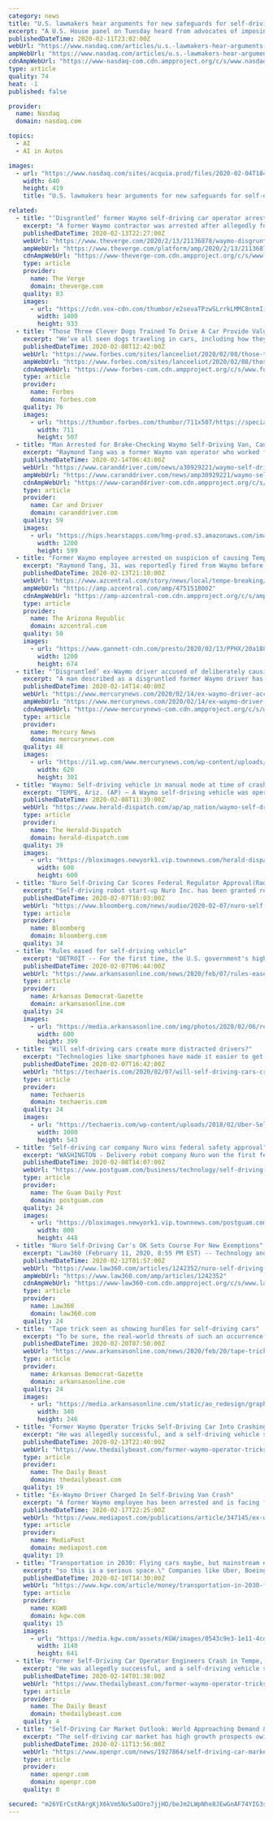 ```yaml
---
category: news
title: "U.S. lawmakers hear arguments for new safeguards for self-driving cars"
excerpt: "A U.S. House panel on Tuesday heard from advocates of imposing stricter safeguards for self-driving cars as part of any effort to speed the adoption of the vehicles on U.S. roads. By David Shepardson WASHINGTON,"
publishedDateTime: 2020-02-11T23:02:00Z
webUrl: "https://www.nasdaq.com/articles/u.s.-lawmakers-hear-arguments-for-new-safeguards-for-self-driving-cars-2020-02-11"
ampWebUrl: "https://www.nasdaq.com/articles/u.s.-lawmakers-hear-arguments-for-new-safeguards-for-self-driving-cars-2020-02-11?amp"
cdnAmpWebUrl: "https://www-nasdaq-com.cdn.ampproject.org/c/s/www.nasdaq.com/articles/u.s.-lawmakers-hear-arguments-for-new-safeguards-for-self-driving-cars-2020-02-11?amp"
type: article
quality: 74
heat: -1
published: false

provider:
  name: Nasdaq
  domain: nasdaq.com

topics:
  - AI
  - AI in Autos

images:
  - url: "https://www.nasdaq.com/sites/acquia.prod/files/2020-02-04T184957Z_2137662451_RC2UTE9VVL5F_RTRMADP_2_USA-TRUMP-SPEECH.JPG"
    width: 640
    height: 419
    title: "U.S. lawmakers hear arguments for new safeguards for self-driving cars"

related:
  - title: "‘Disgruntled’ former Waymo self-driving car operator arrested for causing car crash"
    excerpt: "A former Waymo contractor was arrested after allegedly forcing one of the company’s self-driving cars to crash in Tempe last month, according to AZ Central. Police say 31-year-old Raymond Tang drove his Mazda recklessly around the Waymo vehicle, eventually swerving in front of the self-driving car and slamming his brakes, causing the Waymo ..."
    publishedDateTime: 2020-02-13T22:27:00Z
    webUrl: "https://www.theverge.com/2020/2/13/21136878/waymo-disgruntled-employee-self-driving-car-crash-autonomous"
    ampWebUrl: "https://www.theverge.com/platform/amp/2020/2/13/21136878/waymo-disgruntled-employee-self-driving-car-crash-autonomous"
    cdnAmpWebUrl: "https://www-theverge-com.cdn.ampproject.org/c/s/www.theverge.com/platform/amp/2020/2/13/21136878/waymo-disgruntled-employee-self-driving-car-crash-autonomous"
    type: article
    provider:
      name: The Verge
      domain: theverge.com
    quality: 83
    images:
      - url: "https://cdn.vox-cdn.com/thumbor/e2sevaTPzwSLrrkLMMC8ntmIiWI=/0x0:2040x1360/1400x933/filters:focal(857x517:1183x843):no_upscale()/cdn.vox-cdn.com/uploads/chorus_image/image/66310283/vpavic_191202_3827_0025.0.jpg"
        width: 1400
        height: 933
  - title: "Those Three Clever Dogs Trained To Drive A Car Provide Valuable Lessons For AI Self-Driving Cars"
    excerpt: "We’ve all seen dogs traveling in cars, including how they like to peek out an open window and enjoy the fur-fluffing breeze and dwell in the cacophony of scents that blow along in the flavorful wind."
    publishedDateTime: 2020-02-08T12:42:00Z
    webUrl: "https://www.forbes.com/sites/lanceeliot/2020/02/08/those-three-clever-dogs-trained-to-drive-a-car-provide-valuable-lessons-for-ai-self-driving-cars/"
    ampWebUrl: "https://www.forbes.com/sites/lanceeliot/2020/02/08/those-three-clever-dogs-trained-to-drive-a-car-provide-valuable-lessons-for-ai-self-driving-cars/amp/"
    cdnAmpWebUrl: "https://www-forbes-com.cdn.ampproject.org/c/s/www.forbes.com/sites/lanceeliot/2020/02/08/those-three-clever-dogs-trained-to-drive-a-car-provide-valuable-lessons-for-ai-self-driving-cars/amp/"
    type: article
    provider:
      name: Forbes
      domain: forbes.com
    quality: 76
    images:
      - url: "https://thumbor.forbes.com/thumbor/711x507/https://specials-images.forbesimg.com/imageserve/1150260060/960x0.jpg?fit=scale"
        width: 711
        height: 507
  - title: "Man Arrested for Brake-Checking Waymo Self-Driving Van, Causing Crash"
    excerpt: "Raymond Tang was a former Waymo van operator who worked for a contractor of the self-driving-vehicle company. He was arrested on charges of intentionally causing one to crash on January 30. Since his termination, according to Waymo, he is accused of ..."
    publishedDateTime: 2020-02-14T06:43:00Z
    webUrl: "https://www.caranddriver.com/news/a30929221/waymo-self-driving-crash-arrest/"
    ampWebUrl: "https://www.caranddriver.com/news/amp30929221/waymo-self-driving-crash-arrest/"
    cdnAmpWebUrl: "https://www-caranddriver-com.cdn.ampproject.org/c/s/www.caranddriver.com/news/amp30929221/waymo-self-driving-crash-arrest/"
    type: article
    provider:
      name: Car and Driver
      domain: caranddriver.com
    quality: 59
    images:
      - url: "https://hips.hearstapps.com/hmg-prod.s3.amazonaws.com/images/waymo-minivan-4-1532617122.jpg?crop=0.574xw:0.469xh;0.229xw,0.526xh&resize=1200:*"
        width: 1200
        height: 599
  - title: "Former Waymo employee arrested on suspicion of causing Tempe crash with self-driving car"
    excerpt: "Raymond Tang, 31, was reportedly fired from Waymo before he intentionally caused a crash with one of their vehicles, according to court records."
    publishedDateTime: 2020-02-13T21:10:00Z
    webUrl: "https://www.azcentral.com/story/news/local/tempe-breaking/2020/02/13/former-waymo-employee-arrested-after-tempe-crash-self-driving-car/4751518002/"
    ampWebUrl: "https://amp.azcentral.com/amp/4751518002"
    cdnAmpWebUrl: "https://amp-azcentral-com.cdn.ampproject.org/c/s/amp.azcentral.com/amp/4751518002"
    type: article
    provider:
      name: The Arizona Republic
      domain: azcentral.com
    quality: 50
    images:
      - url: "https://www.gannett-cdn.com/presto/2020/02/13/PPHX/20a18807-923a-49da-b9dc-7404b2750590-Raymond_Tang_mugshot.jpg?auto=webp&crop=479,269,x1,y167&format=pjpg&width=1200"
        width: 1200
        height: 674
  - title: "‘Disgruntled’ ex-Waymo driver accused of deliberately causing crash with self-driving vehicle"
    excerpt: "A man described as a disgruntled former Waymo driver has been arrested on suspicion of deliberately crashing a passenger car into one of the company’s vans with self-driving capabilities"
    publishedDateTime: 2020-02-14T14:40:00Z
    webUrl: "https://www.mercurynews.com/2020/02/14/ex-waymo-driver-accused-of-deliberately-causing-crash/"
    ampWebUrl: "https://www.mercurynews.com/2020/02/14/ex-waymo-driver-accused-of-deliberately-causing-crash/amp/"
    cdnAmpWebUrl: "https://www-mercurynews-com.cdn.ampproject.org/c/s/www.mercurynews.com/2020/02/14/ex-waymo-driver-accused-of-deliberately-causing-crash/amp/"
    type: article
    provider:
      name: Mercury News
      domain: mercurynews.com
    quality: 48
    images:
      - url: "https://i1.wp.com/www.mercurynews.com/wp-content/uploads/2020/02/Self-Driving_Vehicle-Collision_Arrest_65344.jpg?fit=620%2C9999px&ssl=1"
        width: 620
        height: 301
  - title: "Waymo: Self-driving vehicle in manual mode at time of crash"
    excerpt: "TEMPE, Ariz. (AP) — A Waymo self-driving vehicle was operating in manual mode when it was involved in a rear-end collision in a Phoenix suburb and that the crash was caused by reckless driving of the other vehicle,"
    publishedDateTime: 2020-02-08T11:39:00Z
    webUrl: "https://www.herald-dispatch.com/ap/ap_nation/waymo-self-driving-vehicle-in-manual-mode-at-time-of/article_92c577c4-c2b3-5bc3-b384-d67125bbb2e3.html"
    type: article
    provider:
      name: The Herald-Dispatch
      domain: herald-dispatch.com
    quality: 39
    images:
      - url: "https://bloximages.newyork1.vip.townnews.com/herald-dispatch.com/content/tncms/custom/image/10aba90e-dd9e-11e6-8368-ebae1dfc24e1.png?resize=600%2C600"
        width: 600
        height: 600
  - title: "Nuro Self-Driving Car Scores Federal Regulator Approval(Radio)"
    excerpt: "Self-driving robot start-up Nuro Inc. has been granted regulatory permission to deploy its grocery delivery vehicles on the nation’s roads, making the company’s autonomous vehicles the first approved to temporarily sidestep car-safety standards."
    publishedDateTime: 2020-02-07T16:03:00Z
    webUrl: "https://www.bloomberg.com/news/audio/2020-02-07/nuro-self-driving-car-scores-federal-regulator-approval-radio"
    type: article
    provider:
      name: Bloomberg
      domain: bloomberg.com
    quality: 34
  - title: "Rules eased for self-driving vehicle"
    excerpt: "DETROIT -- For the first time, the U.S. government's highway safety agency has approved a company's request to deploy a self-driving vehicle that doesn't meet federal safety standards that apply to cars and trucks driven by humans. The National Highway Traffic Safety Administration granted temporary approval for Silicon Valley robotics company ..."
    publishedDateTime: 2020-02-07T06:44:00Z
    webUrl: "https://www.arkansasonline.com/news/2020/feb/07/rules-eased-for-self-driving-vehicle-20/?latest"
    type: article
    provider:
      name: Arkansas Democrat-Gazette
      domain: arkansasonline.com
    quality: 24
    images:
      - url: "https://media.arkansasonline.com/img/photos/2020/02/06/resized_265633-1d-autonomous-0207rgb_44-28621_t600.jpg?4326734cdb8e39baa3579048ef63ad7b451e7676"
        width: 600
        height: 399
  - title: "Will self-driving cars create more distracted drivers?"
    excerpt: "Technologies like smartphones have made it easier to get distracted, but on the flip side, tech also seems to offer a solution. Self-driving vehicles could eliminate the dangers of distraction, but in their current state, they may do more harm than good. Distraction while driving is a serious issue. In 2017, crashes involving distracted drivers ..."
    publishedDateTime: 2020-02-07T16:42:00Z
    webUrl: "https://techaeris.com/2020/02/07/will-self-driving-cars-create-more-distracted-drivers/"
    type: article
    provider:
      name: Techaeris
      domain: techaeris.com
    quality: 24
    images:
      - url: "https://techaeris.com/wp-content/uploads/2018/02/Uber-Self-Driving-Car-FI-1000x543.jpg"
        width: 1000
        height: 543
  - title: "Self-driving car company Nuro wins federal safety approval"
    excerpt: "WASHINGTON - Delivery robot company Nuro won the first federal safety approval for a purpose-built self-driving vehicle, advancing the young company's plans to cart groceries around neighborhoods and marking a milestone for the autonomous vehicle industry. The approval indicates that federal regulators at the Department of Transportation ..."
    publishedDateTime: 2020-02-08T14:07:00Z
    webUrl: "https://www.postguam.com/business/technology/self-driving-car-company-nuro-wins-federal-safety-approval/article_1c34c964-4960-11ea-8ad5-17b7d62b54d5.html"
    type: article
    provider:
      name: The Guam Daily Post
      domain: postguam.com
    quality: 24
    images:
      - url: "https://bloximages.newyork1.vip.townnews.com/postguam.com/content/tncms/custom/image/5b4e41b6-2b8d-11ea-8eae-5b294050394f.png"
        width: 800
        height: 448
  - title: "Nuro Self-Driving Car's OK Sets Course For New Exemptions"
    excerpt: "Law360 (February 11, 2020, 8:55 PM EST) -- Technology and automotive stakeholders are hailing the federal government's first-ever blessing of a self-driving vehicle that will deliver food and packages, but experts say passenger-carrying autonomous vehicles ..."
    publishedDateTime: 2020-02-12T01:57:00Z
    webUrl: "https://www.law360.com/articles/1242352/nuro-self-driving-car-s-ok-sets-course-for-new-exemptions"
    ampWebUrl: "https://www.law360.com/amp/articles/1242352"
    cdnAmpWebUrl: "https://www-law360-com.cdn.ampproject.org/c/s/www.law360.com/amp/articles/1242352"
    type: article
    provider:
      name: Law360
      domain: law360.com
    quality: 24
  - title: "Tape trick seen as showing hurdles for self-driving cars"
    excerpt: "To be sure, the real-world threats of such an occurrence today are limited. For one, self-driving cars are still in the development phase, and most are being tested with drivers behind the wheel. Vehicles with advanced driver-assist systems that are available now still require the human to be attentive. And the McAfee researchers were only able ..."
    publishedDateTime: 2020-02-20T07:50:00Z
    webUrl: "https://www.arkansasonline.com/news/2020/feb/20/tape-trick-seen-as-showing-hurdles-for-/"
    type: article
    provider:
      name: Arkansas Democrat-Gazette
      domain: arkansasonline.com
    quality: 24
    images:
      - url: "https://media.arkansasonline.com/static/ao_redesign/graphics/adgog.jpg"
        width: 340
        height: 246
  - title: "Former Waymo Operator Tricks Self-Driving Car Into Crashing, Cops Say"
    excerpt: "He was allegedly successful, and a self-driving vehicle slammed into his Mazda sedan around 10:30 p.m. January 30, as a local ABC affiliate previously reported. The Waymo vehicle’s autonomous driving was not engaged at the time of the crash, according to Tempe police, and the driver was the only one inside the vehicle. “His initial ..."
    publishedDateTime: 2020-02-13T22:40:00Z
    webUrl: "https://www.thedailybeast.com/former-waymo-operator-tricks-self-driving-car-into-crashing-in-tempe-cops-say"
    type: article
    provider:
      name: The Daily Beast
      domain: thedailybeast.com
    quality: 19
  - title: "Ex-Waymo Driver Charged In Self-Driving Van Crash"
    excerpt: "A former Waymo employee has been arrested and is facing felony charged of aggravated assault and criminal damage following damage caused to a Waymo self-driving vehicle."
    publishedDateTime: 2020-02-17T22:25:00Z
    webUrl: "https://www.mediapost.com/publications/article/347145/ex-waymo-driver-charged-in-self-driving-van-crash.html"
    type: article
    provider:
      name: MediaPost
      domain: mediapost.com
    quality: 19
  - title: "Transportation in 2030: Flying cars maybe, but mainstream electric and shared ones for sure, some possibly self-driving"
    excerpt: "so this is a serious space.\" Companies like Uber, Boeing, Volvo, & Toyota among others are testing this technology. Meanwhile, autonomous vehicles (self-driving cars) are nearly here. They already undergoing vigorous testing and by the way the Oregon Department of Transportation has an autonomous vehicle task force considering what changes ..."
    publishedDateTime: 2020-02-18T14:30:00Z
    webUrl: "https://www.kgw.com/article/money/transportation-in-2030-flying-cars-maybe-but-self-driving-electric-shared-ones-will-be-everywhere/283-1c3c9d75-4057-44c0-984c-0a82e0aef4f6"
    type: article
    provider:
      name: KGW8
      domain: kgw.com
    quality: 15
    images:
      - url: "https://media.kgw.com/assets/KGW/images/0543c9e3-1e11-4cd0-b801-1fc1a9a8f0ec/0543c9e3-1e11-4cd0-b801-1fc1a9a8f0ec_1140x641.png"
        width: 1140
        height: 641
  - title: "Former Self-Driving Car Operator Engineers Crash in Tempe, Cops Say"
    excerpt: "He was allegedly successful, and a self-driving vehicle slammed into his Mazda sedan around 10:30 p.m. January 30, as a local ABC affiliate previously reported. The Waymo vehicle’s autonomous driving was not engaged at the time of the crash, according to Tempe police, and the driver was the only one inside the vehicle. “His initial ..."
    publishedDateTime: 2020-02-14T01:38:00Z
    webUrl: "https://www.thedailybeast.com/former-waymo-operator-tricks-self-driving-car-into-crashing-in-tempe-cops-say"
    type: article
    provider:
      name: The Daily Beast
      domain: thedailybeast.com
    quality: 4
  - title: "Self-Driving Car Market Outlook: World Approaching Demand & Growth Prospect 2019-2025 | BMW, Daimler, Ford, General Motors"
    excerpt: "The self-driving car market has high growth prospects owing to increasing demand for autonomous vehicles and technological advancement such as integration of artificial intelligence and machine learning technologies in the self- driving car propelling the market growth. For instance, Tesla announced to release fully self-driving cars by 2019."
    publishedDateTime: 2020-02-11T13:56:00Z
    webUrl: "https://www.openpr.com/news/1927864/self-driving-car-market-outlook-world-approaching-demand"
    type: article
    provider:
      name: openpr.com
      domain: openpr.com
    quality: 0

secured: "m26YErCstRArgKjX6kVm5Nx5aOUro7jjHD/beJm2LWpNhe8JEwGnAF74YIG3s0jovkynixaLBTTC93NDYPs97EA1UMTfuaGXCnmf9PTpPu5tTugI9RUif1uMEntpNzA2iz4G3lx9ZJzK0c/7rzwKQQNXoyDUw9VHjkEKO4V6KkXwovMmPIplUAV53zUC4MHaXWbB9bGsGc8eT1eCd4bT1ztqgIIJtz2NKoOrpBecLpJRWcO4n9H+8kxSofRqgoPxD/qKNjjRw0evxbBvOf2FYFztGLsVuhDdGBBlDtFXry/+ZUpfU4S8URR7NOcaFbVwAMgMdZyA/2pjNWFJ2B8cvjgp7k/ujqn67bpMWgUY55yY9sFO15qhu+rKD5AD1fp8Eb0tX7SeGMGDjvcYHRDnFoNpVP3JS7XhsSH0gxdNE28GyUGhQM8FBA3C0hmqP+4alBMONeaf6mfhZ11IOakp9vgUtRmon2gv9aDEUhasf28=;9pEC99oKpVzAjv2JGaBaww=="
---
```



